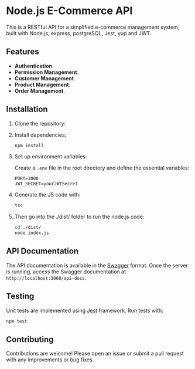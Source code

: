 # Node.js E-Commerce API

This is a RESTful API for a simplified e-commerce management system, built with Node.js, express, postgreSQL, Jest, yup and JWT.

## Features

- **Authentication**.
- **Permission Management**.
- **Customer Management**.
- **Product Management**.
- **Order Management**.

## Installation

1. Clone the repository:

2. Install dependencies:

   ```bash
   npm install
   ```

3. Set up environment variables:

   Create a `.env` file in the root directory and define the essential variables:

   ```plaintext
   PORT=3000
   JWT_SECRET=yourJWTSecret
   ```

4. Generate the JS code with:

   ```bash
   tsc
   ```

5. Then go into the ./dist/ folder to run the node.js code:

   ```bash
   cd ./dist/
   node index.js
   ```

## API Documentation

The API documentation is available in the [Swagger](https://swagger.io/) format. Once the server is running, access the Swagger documentation at `http://localhost:3000/api-docs`.

## Testing

Unit tests are implemented using [Jest](https://jestjs.io/) framework. Run tests with:

```bash
npm test
```

## Contributing

Contributions are welcome! Please open an issue or submit a pull request with any improvements or bug fixes.